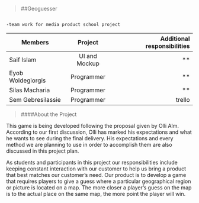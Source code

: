 


>##Geoguesser

                                             
                                                                           -team work for media product school project

| Members               | Project       | Additional responsibilities  |
| ----------------------|:-------------:| ----------------------------:|
| Saif Islam            | UI and Mockup | **            	       |
| Eyob Woldegiorgis     | Programmer    | **            	       |
| Silas Macharia        | Programmer    | **                           |
| Sem Gebresilassie     | Programmer    | trello           |

	
>####About the Project


<p>This game is being developed following the proposal given by Olli Alm. According to our first discussion, Olli has marked his expectations and what he wants to see during the final delivery. His expectations and every method we are planning to use in order to accomplish them are also discussed in this project plan.


<p>As students and participants in this project our responsibilities include keeping constant interaction with our customer to help us bring a product that best matches our customer’s need. Our product is to develop a game that requires players to give a guess where a particular geographical region or picture is located on a map. The more closer a player’s guess on the map is to the actual place on the same map, the more point the player will win.
